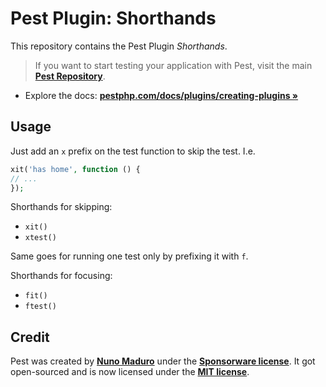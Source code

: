 # Pest Plugin: Shorthands

This repository contains the Pest Plugin *Shorthands*.

> If you want to start testing your application with Pest, visit the main **[Pest Repository](https://github.com/pestphp/pest)**.

- Explore the docs: **[pestphp.com/docs/plugins/creating-plugins »](https://pestphp.com/docs/plugins/creating-plugins)**

## Usage

Just add an `x` prefix on the test function to skip the test. I.e.

```php
xit('has home', function () {
// ...
});
```

Shorthands for skipping:

- `xit()`
- `xtest()`

Same goes for running one test only by prefixing it with `f`.

Shorthands for focusing:

- `fit()`
- `ftest()`

## Credit

Pest was created by **[Nuno Maduro](https://twitter.com/enunomaduro)**
under the **[Sponsorware license](https://github.com/sponsorware/docs)**.
It got open-sourced and is now licensed under the **[MIT license](https://opensource.org/licenses/MIT)**.
